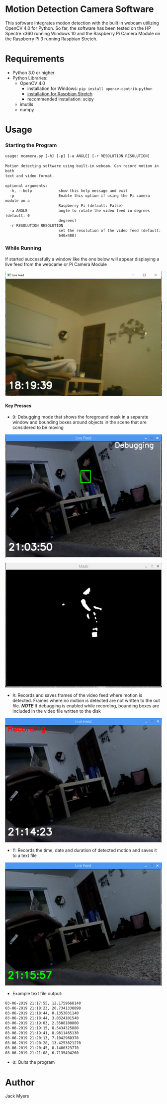 # Motion Detection Camera Software
This software integrates motion detection with the built in webcam utilizing OpenCV 4.0 for Python. So far, the software has been tested on the HP Spectre x360 running Windows 10 and the Raspberry Pi Camera Module on the Raspberry Pi 3 running Raspbian Stretch.

# Requirements
- Python 3.0 or higher
- Python Libraries:
  - OpenCV 4.0
    - installation for Windows: `pip install opencv-contrib-python`
    - [installation for Raspbian Stretch](https://www.pyimagesearch.com/2018/09/26/install-opencv-4-on-your-raspberry-pi/)
    - recommended installation: scipy
  - imutils
  - numpy

# Usage
### Starting the Program
```
usage: mcamera.py [-h] [-p] [-a ANGLE] [-r RESOLUTION RESOLUTION]

Motion detecting software using built-in webcam. Can record motion in both
text and video format.

optional arguments:
  -h, --help            show this help message and exit
  -p                    Enable this option if using the Pi camera module on a
                        Raspberry Pi (default: False)
  -a ANGLE              angle to rotate the video feed in degrees (default: 0
                        degrees)
  -r RESOLUTION RESOLUTION
                        set the resolution of the video feed (default:
                        640x480)
```
### While Running
If started successfully a window like the one below will appear displaying a live feed from the webcame or Pi Camera Module

![Start Image](/images/uponStart.PNG)

#### Key Presses
- <kbd>D</kbd>: Debugging mode that shows the foreground mask in a separate window and bounding boxes around objects in the scene that are considered to be moving 

![Debugging Mode](/images/debug.PNG) 

![Debug Mask](/images/debugMask.PNG)

- <kbd>R</kbd>: Records and saves frames of the video feed where motion is detected. Frames where no motion is detected are not written to the out file. ***NOTE*** If debugging is enabled while recording, bounding boxes are included in the video file written to the disk

![Recording Mode](/images/recording.PNG)

- <kbd>T</kbd>: Records the time, date and duration of detected motion and saves it to a text file

![Time Stamp Mode](/images/timeStamp.PNG)

  - Example text file output:
```
03-06-2019 21:17:55, 12.1759668140
03-06-2019 21:18:23, 20.7341338090
03-06-2019 21:18:44, 0.1353031140
03-06-2019 21:18:44, 3.0324101540
03-06-2019 21:19:03, 2.5508180800
03-06-2019 21:19:15, 8.5434325880
03-06-2019 21:19:41, 8.9811465130
03-06-2019 21:20:13, 7.1042960370
03-06-2019 21:20:28, 13.4253821270
03-06-2019 21:20:45, 0.1480323770
03-06-2019 21:21:08, 6.7135494260
```
- <kbd>Q</kbd>: Quits the program

# Author
Jack Myers


